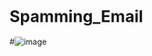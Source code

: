 # Spamming_Email





#![image](https://user-images.githubusercontent.com/94388365/173213760-a0384b48-e4f4-400e-8c00-eeb38262c8c7.png)

